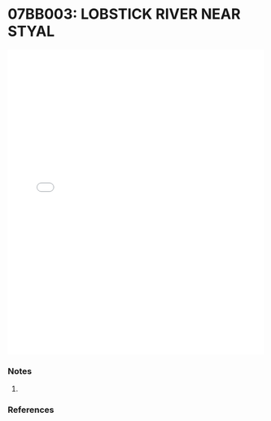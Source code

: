 # 07BB003: LOBSTICK RIVER NEAR STYAL

<iframe src="/distribution_estimation/_static/stations/07BB003_fdc.html" width="100%" height="600" frameborder="0"></iframe>

### Notes
1. 

### References

